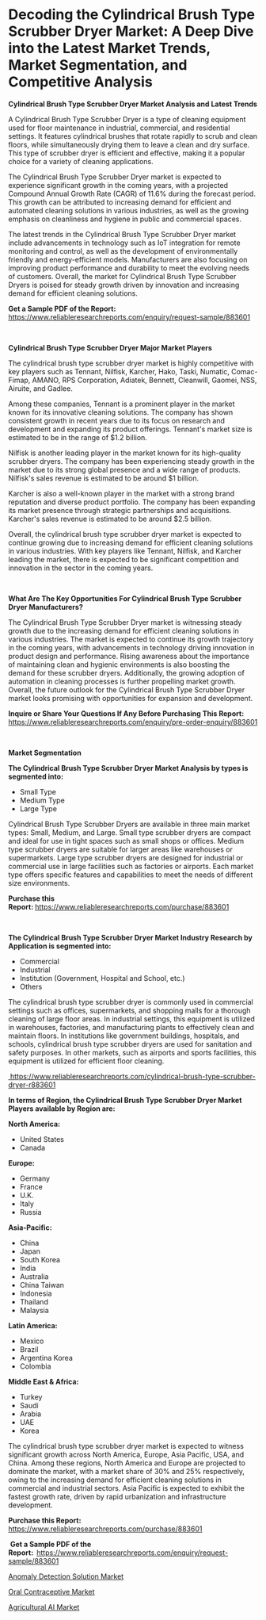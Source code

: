 <p><h1>Decoding the Cylindrical Brush Type Scrubber Dryer Market: A Deep Dive into the Latest Market Trends, Market Segmentation, and Competitive Analysis</h1></p><p><strong>Cylindrical Brush Type Scrubber Dryer Market Analysis and Latest Trends</strong></p>
<p><p>A Cylindrical Brush Type Scrubber Dryer is a type of cleaning equipment used for floor maintenance in industrial, commercial, and residential settings. It features cylindrical brushes that rotate rapidly to scrub and clean floors, while simultaneously drying them to leave a clean and dry surface. This type of scrubber dryer is efficient and effective, making it a popular choice for a variety of cleaning applications.</p><p>The Cylindrical Brush Type Scrubber Dryer market is expected to experience significant growth in the coming years, with a projected Compound Annual Growth Rate (CAGR) of 11.6% during the forecast period. This growth can be attributed to increasing demand for efficient and automated cleaning solutions in various industries, as well as the growing emphasis on cleanliness and hygiene in public and commercial spaces.</p><p>The latest trends in the Cylindrical Brush Type Scrubber Dryer market include advancements in technology such as IoT integration for remote monitoring and control, as well as the development of environmentally friendly and energy-efficient models. Manufacturers are also focusing on improving product performance and durability to meet the evolving needs of customers. Overall, the market for Cylindrical Brush Type Scrubber Dryers is poised for steady growth driven by innovation and increasing demand for efficient cleaning solutions.</p></p>
<p><strong>Get a Sample PDF of the Report:&nbsp;</strong> <a href="https://www.reliableresearchreports.com/enquiry/request-sample/883601">https://www.reliableresearchreports.com/enquiry/request-sample/883601</a></p>
<p>&nbsp;</p>
<p><strong>Cylindrical Brush Type Scrubber Dryer Major Market Players</strong></p>
<p><p>The cylindrical brush type scrubber dryer market is highly competitive with key players such as Tennant, Nilfisk, Karcher, Hako, Taski, Numatic, Comac-Fimap, AMANO, RPS Corporation, Adiatek, Bennett, Cleanwill, Gaomei, NSS, Airuite, and Gadlee.</p><p>Among these companies, Tennant is a prominent player in the market known for its innovative cleaning solutions. The company has shown consistent growth in recent years due to its focus on research and development and expanding its product offerings. Tennant's market size is estimated to be in the range of $1.2 billion.</p><p>Nilfisk is another leading player in the market known for its high-quality scrubber dryers. The company has been experiencing steady growth in the market due to its strong global presence and a wide range of products. Nilfisk's sales revenue is estimated to be around $1 billion.</p><p>Karcher is also a well-known player in the market with a strong brand reputation and diverse product portfolio. The company has been expanding its market presence through strategic partnerships and acquisitions. Karcher's sales revenue is estimated to be around $2.5 billion.</p><p>Overall, the cylindrical brush type scrubber dryer market is expected to continue growing due to increasing demand for efficient cleaning solutions in various industries. With key players like Tennant, Nilfisk, and Karcher leading the market, there is expected to be significant competition and innovation in the sector in the coming years.</p></p>
<p>&nbsp;</p>
<p><strong>What Are The Key Opportunities For Cylindrical Brush Type Scrubber Dryer Manufacturers?</strong></p>
<p><p>The Cylindrical Brush Type Scrubber Dryer market is witnessing steady growth due to the increasing demand for efficient cleaning solutions in various industries. The market is expected to continue its growth trajectory in the coming years, with advancements in technology driving innovation in product design and performance. Rising awareness about the importance of maintaining clean and hygienic environments is also boosting the demand for these scrubber dryers. Additionally, the growing adoption of automation in cleaning processes is further propelling market growth. Overall, the future outlook for the Cylindrical Brush Type Scrubber Dryer market looks promising with opportunities for expansion and development.</p></p>
<p><strong>Inquire or Share Your Questions If Any Before Purchasing This Report:</strong> <a href="https://www.reliableresearchreports.com/enquiry/pre-order-enquiry/883601">https://www.reliableresearchreports.com/enquiry/pre-order-enquiry/883601</a></p>
<p>&nbsp;</p>
<p><strong>Market Segmentation</strong></p>
<p><strong>The Cylindrical Brush Type Scrubber Dryer Market Analysis by types is segmented into:</strong></p>
<p><ul><li>Small Type</li><li>Medium Type</li><li>Large Type</li></ul></p>
<p><p>Cylindrical Brush Type Scrubber Dryers are available in three main market types: Small, Medium, and Large. Small type scrubber dryers are compact and ideal for use in tight spaces such as small shops or offices. Medium type scrubber dryers are suitable for larger areas like warehouses or supermarkets. Large type scrubber dryers are designed for industrial or commercial use in large facilities such as factories or airports. Each market type offers specific features and capabilities to meet the needs of different size environments.</p></p>
<p><strong>Purchase this Report:&nbsp;</strong><a href="https://www.reliableresearchreports.com/purchase/883601">https://www.reliableresearchreports.com/purchase/883601</a></p>
<p>&nbsp;</p>
<p><strong>The Cylindrical Brush Type Scrubber Dryer Market Industry Research by Application is segmented into:</strong></p>
<p><ul><li>Commercial</li><li>Industrial</li><li>Institution (Government, Hospital and School, etc.)</li><li>Others</li></ul></p>
<p><p>The cylindrical brush type scrubber dryer is commonly used in commercial settings such as offices, supermarkets, and shopping malls for a thorough cleaning of large floor areas. In industrial settings, this equipment is utilized in warehouses, factories, and manufacturing plants to effectively clean and maintain floors. In institutions like government buildings, hospitals, and schools, cylindrical brush type scrubber dryers are used for sanitation and safety purposes. In other markets, such as airports and sports facilities, this equipment is utilized for efficient floor cleaning.</p></p>
<p><a href="https://www.reliableresearchreports.com/cylindrical-brush-type-scrubber-dryer-r883601">&nbsp;https://www.reliableresearchreports.com/cylindrical-brush-type-scrubber-dryer-r883601</a></p>
<p><strong>In terms of Region, the Cylindrical Brush Type Scrubber Dryer Market Players available by Region are:</strong></p>
<p>
    <p> <strong> North America: </strong>
        <ul>
            <li>United States</li>
            <li>Canada</li>
        </ul>
        </p> 
    <p> <strong> Europe: </strong>
        <ul>
            <li>Germany</li>
            <li>France</li>
            <li>U.K.</li>
            <li>Italy</li>
            <li>Russia</li>
        </ul>
        </p> 
    <p> <strong> Asia-Pacific: </strong>
        <ul>
            <li>China</li>
            <li>Japan</li>
            <li>South Korea</li>
            <li>India</li>
            <li>Australia</li>
            <li>China Taiwan</li>
            <li>Indonesia</li>
            <li>Thailand</li>
            <li>Malaysia</li>
        </ul>
        </p> 
    <p> <strong> Latin America: </strong>
        <ul>
            <li>Mexico</li>
            <li>Brazil</li>
            <li>Argentina Korea</li>
            <li>Colombia</li>
        </ul>
        </p> 
    <p> <strong> Middle East & Africa: </strong>
        <ul>
            <li>Turkey</li>
            <li>Saudi</li>
            <li>Arabia</li>
            <li>UAE</li>
            <li>Korea</li>
        </ul>
    </p>
    </p>
<p><p>The cylindrical brush type scrubber dryer market is expected to witness significant growth across North America, Europe, Asia Pacific, USA, and China. Among these regions, North America and Europe are projected to dominate the market, with a market share of 30% and 25% respectively, owing to the increasing demand for efficient cleaning solutions in commercial and industrial sectors. Asia Pacific is expected to exhibit the fastest growth rate, driven by rapid urbanization and infrastructure development.</p></p>
<p><strong>Purchase this Report: </strong><a href="https://www.reliableresearchreports.com/purchase/883601">https://www.reliableresearchreports.com/purchase/883601</a></p>
<p>&nbsp;<strong>Get a Sample PDF of the Report:&nbsp;&nbsp;</strong><a href="https://www.reliableresearchreports.com/enquiry/request-sample/883601">https://www.reliableresearchreports.com/enquiry/request-sample/883601</a></p>
<p><strong></strong></p>
<p><p><a href="https://rainy-horn-d69.notion.site/Anomaly-Detection-Solution-Market-Size-and-Market-Trends-Complete-Industry-Overview-2024-to-2031-a0c1ca4924354429b4fb903ad0a0fd4e">Anomaly Detection Solution Market</a></p><p><a href="https://angry-finch-aaf.notion.site/Oral-Contraceptive-Market-Exploring-Market-Share-Market-Trends-and-Future-Growth-743aad5b29b1479dbf8fded28adb6127">Oral Contraceptive Market</a></p><p><a href="https://woozy-pyroraptor-a1f.notion.site/Agricultural-AI-Market-Report-Reveals-the-Latest-Trends-And-Growth-Opportunities-of-this-Market-9f858119ff3547a0a9ad400271636d13">Agricultural AI Market</a></p></p>